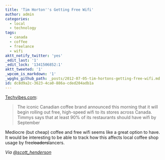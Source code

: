 ```yaml
---
title: 'Tim Horton''s Getting Free Wifi'
author: admin
categories:
  - local
  - technology
tags:
  - canada
  - coffee
  - freelance
  - wifi
aktt_notify_twitter: 'yes'
_edit_last: '1'
_edit_lock: '1341506852:1'
aktt_tweeted: '1'
_wpcom_is_markdown: '1'
_wpghs_github_path: _posts/2012-07-05-tim-hortons-getting-free-wifi.md
id: dc8d9a2c-3623-4ca0-886a-cded204adb1a
---
```

<p><a href="http://www.techvibes.com/blog/the-day-canadians-have-been-waiting-for-tim-hortons-announces-free-wifi-2012-07-05">Techvibes.com</a>:</p>
<blockquote><p>
  The iconic Canadian coffee brand announced this morning that it will begin rolling out free, high-speed wifi to its stores across Canada. Timmys says that at least 90% of its restaurants should have wifi by September
</p></blockquote>
<p>Mediocre (but cheap) coffee and free wifi seems like a great option to have. It would be interesting to be able to track how this affects local coffee shop usage by free<del datetime="2012-07-05T16:44:52+00:00">loaders</del>lancers.</p>
<p><em>Via <a href="https://twitter.com/scott_henderson/status/220920080014381057">@scott_henderson</a></em></p>
